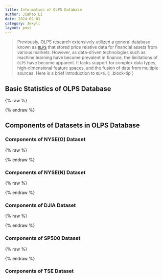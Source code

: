 ```yaml
---
title: Information of OLPS Database
author: Jiahao Li
date: 2024-02-01
category: Jekyll
layout: post
---
```



> Previously, OLPS research extensively utilized a general database known as [``OLPS``][1] that stored price relative data for financial assets from various markets. However, as data-driven technologies such as machine learning have become prevalent in finance, the limitations of ``OLPS`` have become apparent. It lacks support for complex data types, high-dimensional feature spaces, and the fusion of data from multiple sources. Here is a brief introduction to ``OLPS``.
{: .block-tip }


## Basic Statistics of OLPS Database

{% raw %}
<meta charset="utf-8">
<div style="display: flex; justify-content: center;">
    <div id="table_olps"></div>
</div>
<script type="text/javascript" src="https://www.gstatic.com/charts/loader.js"></script>
<script type="text/javascript">
google.charts.load('current', {'packages':['table']});
google.charts.setOnLoadCallback(drawTable);
function drawTable() {
    var data = new google.visualization.DataTable();
    data.addColumn('string', 'Name');
    data.addColumn('string', 'Market');
    data.addColumn('string', 'Country/Region');
    data.addColumn('string', 'Data Frequency');
    data.addColumn('number', '# of assets');
    data.addColumn('string', 'Data Range');
    data.addColumn('number', '# of total periods');
    data.addColumn('number', '# of features');
    data.addRows([
        ['NYSE(O)', 'Stock', 'United States', 'Daily', 36, '02/Jan/1972 - 29/Dec/2017', 5651, 1],
        ['NYSE(N)', 'Stock', 'United States', 'Daily', 23, '15/Sep/1986 - 31/Dec/2017', 6431, 1],
        ['DJIA', 'Stock', 'United States', 'Daily', 30, '01/Jan/1963 - 30/Dec/2017', 507, 1],  
        ['SP500', 'Stock', 'United States', 'Daily', 25, '02/Jan/1972 - 29/Dec/2017', 1276, 1],
        ['TSE', 'Stock', 'Canada', 'Daily', 88, '15/Sep/1986 - 31/Dec/2017', 1259, 1]
    // 表格的其他行
    ]);
    var table = new google.visualization.Table(document.getElementById('table_olps'));
    table.draw(data, {showRowNumber: true, width: '100%', height: '100%'});
}
</script>
{% endraw %}



## Components of Datasets in OLPS Database

### Components of NYSE(O) Dataset

{% raw %}
<meta charset="utf-8">
<div style="display: flex; justify-content: center;">
    <div id="table_nyseo"></div>
</div>
<title>Stock Tickers and Company Names for NYSE(O) (1962-1984)</title>
<script type="text/javascript" src="https://www.gstatic.com/charts/loader.js"></script>
<script type="text/javascript">
    google.charts.load('current', {'packages':['table']});
    google.charts.setOnLoadCallback(drawTable);
    function drawTable() {
        var data = new google.visualization.DataTable();
        data.addColumn('string', 'Company Name');
        data.addRows([
            ['ahp'],
            ['alcoa'],
            ['amer_brands'],
            ['arco'],
            ['coke'],
            ['comm_metals'],
            ['dow_chem'],
            ['Dupont'],
            ['espey_manufacturing'],
            ['Exxon'],
            ['fischbach'],
            ['ford'],
            ['ge'],
            ['gm'],
            ['gte'],
            ['gulf'],
            ['hp'],
            ['ibm'],
            ['ingersoll'],
            ['Iroquois'],
            ['jnj'],
            ['kimb-clark'],
            ['kin_ark'],
            ['Kodak'],
            ['lukens'],
            ['mei_corp'],
            ['merck'],
            ['mmm'],
            ['mobil'],
            ['morris'],
            ['p_and_g'],
            ['Pillsbury'],
            ['schlum'],
            ['sears'],
            ['sher_will'],
            ['texaco']
        ]);
        var table = new google.visualization.Table(document.getElementById('table_nyseo'));
        table.draw(data, {showRowNumber: true, width: '100%', height: '100%'});
    }
</script>
{% endraw %}

### Components of NYSE(N) Dataset

{% raw %}
<meta charset="utf-8">
<div style="display: flex; justify-content: center;">
    <div id="table_nysen"></div>
</div>
<script type="text/javascript" src="https://www.gstatic.com/charts/loader.js"></script>
<script type="text/javascript">
    google.charts.load('current', {'packages':['table']});
    google.charts.setOnLoadCallback(drawTable);
    function drawTable() {
        var data = new google.visualization.DataTable();
        data.addColumn('string', 'Company Name');
        data.addRows([
            ['ahp'],
            ['alcoa'],
            ['amer_brands'],
            ['coke'],
            ['comm_metals'],
            ['dow_chem'],
            ['Dupont'],
            ['ford'],
            ['ge'],
            ['gm'],
            ['hp'],
            ['ibm'],
            ['ingersoll'],
            ['jnj'],
            ['kimb-clark'],
            ['kin_ark'],
            ['Kodak'],
            ['merck'],
            ['mmm'],
            ['morris'],
            ['p_and_g'],
            ['schlum'],
            ['sher_will']
        ]);
        var table = new google.visualization.Table(document.getElementById('table_nysen'));
        table.draw(data, {showRowNumber: true, width: '100%', height: '100%'});
    }
</script>
{% endraw %}

### Components of DJIA Dataset

{% raw %}
<meta charset="utf-8">
<div style="display: flex; justify-content: center;">
    <div id="table_djia"></div>
</div>
<script type="text/javascript" src="https://www.gstatic.com/charts/loader.js"></script>
<script type="text/javascript">
    google.charts.load('current', {'packages':['table']});
    google.charts.setOnLoadCallback(drawTable);
    function drawTable() {
        var data = new google.visualization.DataTable();
        data.addColumn('string', 'Company Name');
        data.addRows([
            ['ALCOA INC'],
            ['GENERAL ELEC CO'],
            ['JOHNSON&JOHNSON'],
            ['MICROSOFT CP'],
            ['AMER EXPRESS CO'],
            ['GENERAL MOTORS'],
            ['JP MORGAN CHASE'],
            ['PROCTER & GAMBLE'],
            ['BOEING CO'],
            ['HOME DEPOT INC'],
            ['COCA COLA CO'],
            ['SBC COMMS'],
            ['CITIGROUP'],
            ['HONEYWELL INTL'],
            ['MCDONALDS CORP'],
            ['AT&T CORP'],
            ['CATERPILLAR'],
            ['HEWLETT-PACKARD'],
            ['3M COMPANY'],
            ['UNITED TECH CP'],
            ['DU PONT CO'],
            ['INTL BUS MACHINE'],
            ['PHILIP MORRIS'],
            ['WAL-MART STORES'],
            ['WALT DISNEY CO'],
            ['INTEL CORP'],
            ['MERCK & CO'],
            ['EXXON MOBIL'],
            ['EASTMAN KODAK'],
            ['INTL PAPER CO']
        ]);
        var table = new google.visualization.Table(document.getElementById('table_djia'));
        table.draw(data, {showRowNumber: true, width: '100%', height: '100%'});
    }
</script>
{% endraw %}

### Components of SP500 Dataset

{% raw %}
<meta charset="utf-8">
<div style="display: flex; justify-content: center;">
    <div id="table_sp500"></div>
</div>
<script type="text/javascript" src="https://www.gstatic.com/charts/loader.js"></script>
<script type="text/javascript">
    google.charts.load('current', {'packages':['table']});
    google.charts.setOnLoadCallback(drawTable);
    function drawTable() {
        var data = new google.visualization.DataTable();
        data.addColumn('string', 'Company Name');
        data.addRows([
            ['General Electric Company'],
            ['Microsoft Corporation'],
            ['Wal-Mart Stores'],
            ['Exxon Mobil Corporation'],
            ['Pfizer Inc'],
            ['Citigroup Inc.'],
            ['Johnson & Johnson'],
            ['American International Group'],
            ['International Business Machines Corporation'],
            ['Merck & Co., Inc.'],
            ['Procter & Gamble Company'],
            ['Intel Corporation'],
            ['Bank of America Corporation'],
            ['Coca-Cola Company'],
            ['Cisco Systems, Inc.'],
            ['Verizon Communications Inc.'],
            ['Wells Fargo & Company'],
            ['Amgen Inc.'],
            ['Dell Computer Corporation'],
            ['PepsiCo, Inc.'],
            ['SBC Communications Inc.'],
            ['Fannie Mae S&P'],
            ['ChevronTexaco Corporation'],
            ['Viacom Inc\'b\''],
            ['Eli Lilly and Company']
        ]);
        var table = new google.visualization.Table(document.getElementById('table_sp500'));
        table.draw(data, {showRowNumber: true, width: '100%', height: '100%'});
    }
</script>
{% endraw %}

### Components of TSE Dataset


[1]: https://www.jmlr.org/papers/v17/15-317.html